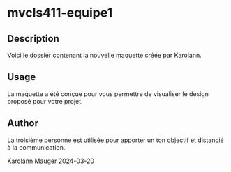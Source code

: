 # mvcls411-equipe1

## Description

Voici le dossier contenant la nouvelle maquette créée par Karolann.

## Usage

La maquette a été conçue pour vous permettre de visualiser le design proposé pour votre projet. 

## Author
La troisième personne est utilisée pour apporter un ton objectif et distancié à la communication.

Karolann Mauger 2024-03-20
